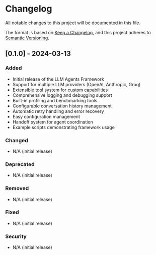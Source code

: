 # Changelog

All notable changes to this project will be documented in this file.

The format is based on [Keep a Changelog](https://keepachangelog.com/en/1.0.0/),
and this project adheres to [Semantic Versioning](https://semver.org/spec/v2.0.0.html).

## [0.1.0] - 2024-03-13

### Added
- Initial release of the LLM Agents Framework
- Support for multiple LLM providers (OpenAI, Anthropic, Groq)
- Extensible tool system for custom capabilities
- Comprehensive logging and debugging support
- Built-in profiling and benchmarking tools
- Configurable conversation history management
- Automatic retry handling and error recovery
- Easy configuration management
- Handoff system for agent coordination
- Example scripts demonstrating framework usage

### Changed
- N/A (initial release)

### Deprecated
- N/A (initial release)

### Removed
- N/A (initial release)

### Fixed
- N/A (initial release)

### Security
- N/A (initial release)